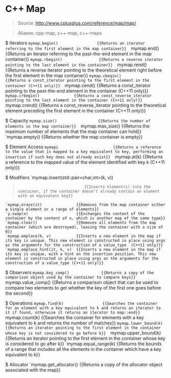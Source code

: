 # C++ Map

> Source: http://www.cplusplus.com/reference/map/map/

> Aliases: cpp-map, c++-map, c++-maps

$ Iterators
    `mymap.begin()                 {{Returns an iterator referring to the first element in the map container}} 
    `mymap.end()                   {{Returns an iterator referring to the past-the-end element in the map container}} 
    `mymap.rbegin()                {{Returns a reverse iterator pointing to the last element in the container}} 
    `mymap.rend()                  {{Returns a reverse iterator pointing to the theoretical element right before the first element in the map container}} 
    `mymap.cbegin()                {{Returns a const_iterator pointing to the first element in the container (C++11 only)}} 
    `mymap.cend()                  {{Returns a const_iterator pointing to the past-the-end element in the container (C++11 only)}} 
    `mymap.crbegin()               {{Returns a const_reverse_iterator pointing to the last element in the container (C++11 only)}} 
    `mymap.crend()                 {{Returns a const_reverse_iterator pointing to the theoretical element preceding the first element in the container (C++11 only)}} 

$ Capacity
    `mymap.size()                  {{Returns the number of elements in the map container}} 
    `mymap.max_size()              {{Returns the maximum number of elements that the map container can hold}} 
    `mymap.empty()                 {{Returns whether the map container is empty}} 

$ Element Access
    `mymapi                        {{Returns a reference to the value that is mapped to a key equivalent to key, performing an insertion if such key does not already exist}} 
    `mymap.at(k)                   {{Returns a reference to the mapped value of the element identified with key k (C++11 only)}} 

$ Modifiers
    `mymap.insert(std::pair<char,int>(k, v))
>                                  {{Inserts element(s) into the container, if the container doesn't already contain an element with an equivalent key}} 
    `mymap.erase(it)               {{Removes from the map container either a single element or a range of elements}} 
    `y.swap(x)                     {{Exchanges the content of the container by the content of x, which is another map of the same type}} 
    `mymap.clear()                 {{Removes all elements from the map container (which are destroyed), leaving the container with a size of 0}} 
    `mymap.emplace(k, v)           {{Inserts a new element in the map if its key is unique. This new element is constructed in place using args as the arguments for the construction of a value_type  (C++11 only)}} 
    `mymap.emplace_hint(it, k, v)  {{Inserts a new element in the map if its key is unique, with a hint on the insertion position. This new element is constructed in place using args as the arguments for the construction of a value_type (C++11 only)}} 

$ Observers
    `mymap.key_comp()              {{Returns a copy of the comparison object used by the container to compare keys}} 
    `mymap.value_comp()            {{Returns a comparison object that can be used to compare two elements to get whether the key of the first one goes before the second}} 

$ Operations
    `mymap.find(k)                 {{Searches the container for an element with a key equivalent to k and returns an iterator to it if found, otherwise it returns an iterator to map::end}} 
    `mymap.count(k)                {{Searches the container for elements with a key equivalent to k and returns the number of matches}} 
    `mymap.lower_bound(k)          {{Returns an iterator pointing to the first element in the container whose key is not considered to go before k}} 
    `mymap.upper_bound(k)          {{Returns an iterator pointing to the first element in the container whose key is considered to go after k}} 
    `mymap.equal_range(k)          {{Returns the bounds of a range that includes all the elements in the container which have a key equivalent to k}} 

$ Allocator
    `mymap.get_allocator()         {{Returns a copy of the allocator object associated with the map}} 

